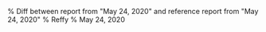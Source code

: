 % Diff between report from "May 24, 2020" and reference report from "May 24, 2020"
% Reffy
% May 24, 2020

